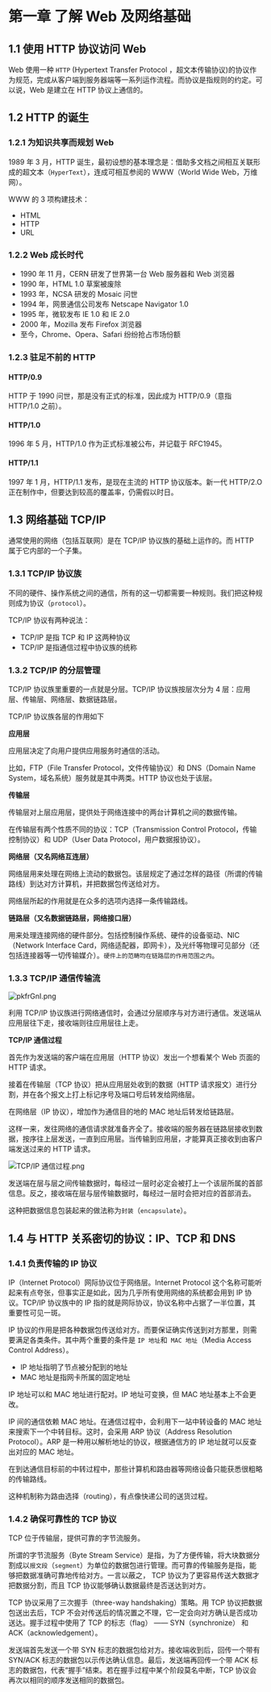 <script setup>
import MTag from '@/MTag.vue';
</script>

# 第一章 了解 Web 及网络基础

## 1.1 使用 HTTP 协议访问 Web

Web 使用一种 `HTTP` (<m-tag>Hypertext Transfer Protocol</m-tag> ，超文本传输协议)的协议作为规范，完成从客户端到服务器端等一系列运作流程。而协议是指规则的约定。可以说，Web 是建立在 HTTP 协议上通信的。

## 1.2 HTTP 的诞生

### 1.2.1 为知识共享而规划 Web

1989 年 3 月，HTTP 诞生，最初设想的基本理念是：借助多文档之间相互关联形成的超文本（`HyperText`），连成可相互参阅的 WWW（World Wide Web，万维网）。

WWW 的 3 项构建技术：

- HTML
- HTTP
- URL

### 1.2.2 Web 成长时代

- 1990 年 11 月，CERN 研发了世界第一台 Web 服务器和 Web 浏览器
- 1990 年，HTML 1.0 草案被废除
- 1993 年，NCSA 研发的 Mosaic 问世
- 1994 年，网景通信公司发布 Netscape Navigator 1.0
- 1995 年，微软发布 IE 1.0 和 IE 2.0
- 2000 年，Mozilla 发布 Firefox 浏览器
- 至今，Chrome、Opera、Safari 纷纷抢占市场份额

### 1.2.3 驻足不前的 HTTP

#### HTTP/0.9

HTTP 于 1990 问世，那是没有正式的标准，因此成为 HTTP/0.9（意指 HTTP/1.0 之前）。

#### HTTP/1.0

1996 年 5 月，HTTP/1.0 作为正式标准被公布，并记载于 RFC1945。

#### HTTP/1.1

1997 年 1 月，HTTP/1.1 发布，是现在主流的 HTTP 协议版本。新一代 HTTP/2.O 正在制作中，但要达到较高的覆盖率，仍需假以时日。

## 1.3 网络基础 TCP/IP

通常使用的网络（包括互联网）是在 TCP/IP 协议族的基础上运作的。而 HTTP 属于它内部的一个子集。

### 1.3.1 TCP/IP 协议族

不同的硬件、操作系统之间的通信，所有的这一切都需要一种规则。我们把这种规则成为协议（`protocol`）。

TCP/IP 协议有两种说法：

- TCP/IP 是指 TCP 和 IP 这两种协议
- TCP/IP 是指通信过程中协议族的统称

### 1.3.2 TCP/IP 的分层管理

TCP/IP 协议族里重要的一点就是分层。TCP/IP 协议族按层次分为 4 层：应用层、传输层、网络层、数据链路层。

TCP/IP 协议族各层的作用如下

**应用层**

应用层决定了向用户提供应用服务时通信的活动。

比如，FTP（File Transfer Protocol，文件传输协议）和 DNS（Domain Name System，域名系统）服务就是其中两类。HTTP 协议也处于该层。

**传输层**

传输层对上层应用层，提供处于网络连接中的两台计算机之间的数据传输。

在传输层有两个性质不同的协议：TCP（Transmission Control Protocol，传输控制协议）和 UDP（User Data Protocol，用户数据报协议）。

**网络层（又名网络互连层）**

网络层用来处理在网络上流动的数据包。该层规定了通过怎样的路径（所谓的传输路线）到达对方计算机，并把数据包传送给对方。

网络层所起的作用就是在众多的选项内选择一条传输路线。

**链路层（又名数据链路层，网络接口层）**

用来处理连接网络的硬件部分。包括控制操作系统、硬件的设备驱动、NIC（Network Interface Card，网络适配器，即网卡），及光纤等物理可见部分（还包括连接器等一切传输媒介）。`硬件上的范畴均在链路层的作用范围之内`。

### 1.3.3 TCP/IP 通信传输流

![pkfrGnI.png](https://s21.ax1x.com/2024/07/09/pkfrGnI.png)

利用 TCP/IP 协议族进行网络通信时，会通过分层顺序与对方进行通信。发送端从应用层往下走，接收端则往应用层往上走。

**TCP/IP 通信过程**

首先作为发送端的客户端在应用层（HTTP 协议）发出一个想看某个 Web 页面的 HTTP 请求。

接着在传输层（TCP 协议）把从应用层处收到的数据（HTTP 请求报文）进行分割，并在各个报文上打上标记序号及端口号后转发给网络层。

在网络层（IP 协议），增加作为通信目的地的 MAC 地址后转发给链路层。

这样一来，发往网络的通信请求就准备齐全了。接收端的服务器在链路层接收到数据，按序往上层发送，一直到应用层。当传输到应用层，才能算真正接收到由客户端发送过来的 HTTP 请求。

![TCP/IP 通信过程.png](https://s21.ax1x.com/2024/07/11/pkhsfA0.png)

发送端在层与层之间传输数据时，每经过一层时必定会被打上一个该层所属的首部信息。反之，接收端在层与层传输数据时，每经过一层时会把对应的首部消去。

这种把数据信息包装起来的做法称为`封装`（`encapsulate`）。

## 1.4 与 HTTP 关系密切的协议：IP、TCP 和 DNS

### 1.4.1 负责传输的 IP 协议

IP（Internet Protocol）网际协议位于网络层。Internet Protocol 这个名称可能听起来有点夸张，但事实正是如此，因为几乎所有使用网络的系统都会用到 IP 协议。TCP/IP 协议族中的 IP 指的就是网际协议，协议名称中占据了一半位置，其重要性可见一斑。

IP 协议的作用是把各种数据包传送给对方。而要保证确实传送到对方那里，则需要满足各类条件。其中两个重要的条件是 `IP 地址`和` MAC 地址`（Media Access Control Address）。

- IP 地址指明了节点被分配到的地址
- MAC 地址是指网卡所属的固定地址

IP 地址可以和 MAC 地址进行配对。IP 地址可变换，但 MAC 地址基本上不会更改。

IP 间的通信依赖 MAC 地址。在通信过程中，会利用下一站中转设备的 MAC 地址来搜索下一个中转目标。这时，会采用 ARP 协议（Address Resolution Protocol）。ARP 是一种用以解析地址的协议，根据通信方的 IP 地址就可以反查出对应的 MAC 地址。

在到达通信目标前的中转过程中，那些计算机和路由器等网络设备只能获悉很粗略的传输路线。

这种机制称为路由选择（routing），有点像快递公司的送货过程。

### 1.4.2 确保可靠性的 TCP 协议

TCP 位于传输层，提供可靠的字节流服务。

所谓的字节流服务（Byte Stream Service）是指，为了方便传输，将大块数据分割成以`报文段`（`segment`）为单位的数据包进行管理。而可靠的传输服务是指，能够把数据准确可靠地传给对方。一言以蔽之， TCP 协议为了更容易传送大数据才把数据分割，而且 TCP 协议能够确认数据最终是否送达到对方。

TCP 协议采用了三次握手（three-way handshaking）策略。用 TCP 协议把数据包送出去后，TCP 不会对传送后的情况置之不理，它一定会向对方确认是否成功送达。握手过程中使用了 TCP 的标志（flag） —— SYN（synchronize） 和 ACK（acknowledgement）。

发送端首先发送一个带 SYN 标志的数据包给对方。接收端收到后，回传一个带有 SYN/ACK 标志的数据包以示传达确认信息。最后，发送端再回传一个带 ACK 标志的数据包，代表“握手”结束。若在握手过程中某个阶段莫名中断，TCP 协议会再次以相同的顺序发送相同的数据包。
